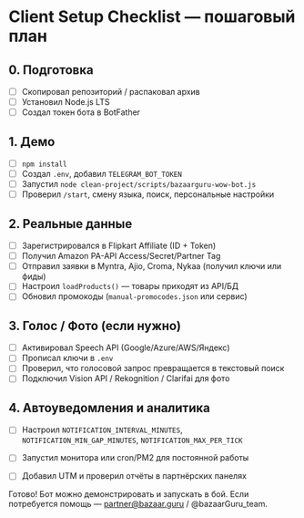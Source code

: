 # Client Setup Checklist — пошаговый план

## 0. Подготовка
- [ ] Скопировал репозиторий / распаковал архив
- [ ] Установил Node.js LTS
- [ ] Создал токен бота в BotFather

## 1. Демо
- [ ] `npm install`
- [ ] Создал `.env`, добавил `TELEGRAM_BOT_TOKEN`
- [ ] Запустил `node clean-project/scripts/bazaarguru-wow-bot.js`
- [ ] Проверил `/start`, смену языка, поиск, персональные настройки

## 2. Реальные данные
- [ ] Зарегистрировался в Flipkart Affiliate (ID + Token)
- [ ] Получил Amazon PA-API Access/Secret/Partner Tag
- [ ] Отправил заявки в Myntra, Ajio, Croma, Nykaa (получил ключи или фиды)
- [ ] Настроил `loadProducts()` — товары приходят из API/БД
- [ ] Обновил промокоды (`manual-promocodes.json` или сервис)

## 3. Голос / Фото (если нужно)
- [ ] Активировал Speech API (Google/Azure/AWS/Яндекс)
- [ ] Прописал ключи в `.env`
- [ ] Проверил, что голосовой запрос превращается в текстовый поиск
- [ ] Подключил Vision API / Rekognition / Clarifai для фото

## 4. Автоуведомления и аналитика
- [ ] Настроил `NOTIFICATION_INTERVAL_MINUTES`, `NOTIFICATION_MIN_GAP_MINUTES`, `NOTIFICATION_MAX_PER_TICK`
- [ ] Запустил монитора или cron/PM2 для постоянной работы
- [ ] Добавил UTM и проверил отчёты в партнёрских панелях



Готово! Бот можно демонстрировать и запускать в бой. Если потребуется помощь — partner@bazaar.guru / @bazaarGuru_team.
